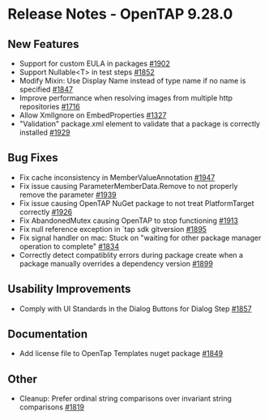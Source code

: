 Release Notes - OpenTAP 9.28.0 
 ============= 

New Features 
 ------- 

- Support for custom EULA in packages [#1902](https://github.com/opentap/opentap/issues/1902)
- Support Nullable&lt;T&gt; in test steps [#1852](https://github.com/opentap/opentap/issues/1852)
- Modify Mixin: Use Display Name instead of type name if no name is specified [#1847](https://github.com/opentap/opentap/issues/1847)
- Improve performance when resolving images from multiple http repositories [#1716](https://github.com/opentap/opentap/issues/1716)
- Allow XmlIgnore on EmbedProperties [#1327](https://github.com/opentap/opentap/issues/1327)
- "Validation" package.xml element to validate that a package is correctly installed [#1929](https://github.com/opentap/opentap/issues/1929)


Bug Fixes 
 ------- 

- Fix cache inconsistency in MemberValueAnnotation [#1947](https://github.com/opentap/opentap/issues/1947)
- Fix issue causing ParameterMemberData.Remove to not properly remove the parameter [#1939](https://github.com/opentap/opentap/issues/1939)
- Fix issue causing OpenTAP NuGet package to not treat PlatformTarget correctly [#1926](https://github.com/opentap/opentap/issues/1926)
- Fix AbandonedMutex causing OpenTAP to stop functioning [#1913](https://github.com/opentap/opentap/issues/1913)
- Fix null reference exception in `tap sdk gitversion [#1895](https://github.com/opentap/opentap/issues/1895)
- Fix signal handler on mac: Stuck on "waiting for other package manager operation to complete" [#1834](https://github.com/opentap/opentap/issues/1834)
- Correctly detect compatiblity errors during package create when a package manually overrides a dependency version [#1899](https://github.com/opentap/opentap/issues/1899)

Usability Improvements 
 ------- 

- Comply with UI Standards in the Dialog Buttons for Dialog Step [#1857](https://github.com/opentap/opentap/issues/1857)


Documentation 
 ------- 

- Add license file to OpenTap Templates nuget package [#1849](https://github.com/opentap/opentap/issues/1849)


Other 
 ------- 

- Cleanup: Prefer ordinal string comparisons over invariant string comparisons [#1819](https://github.com/opentap/opentap/issues/1819)
